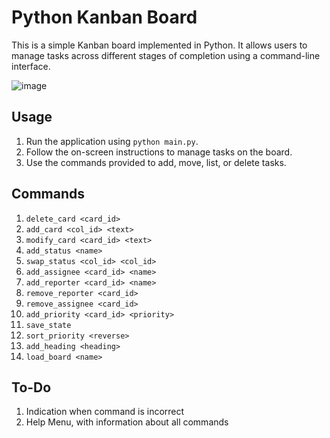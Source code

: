 # Python Kanban Board

This is a simple Kanban board implemented in Python. It allows users to manage tasks across different stages of completion using a command-line interface.

![image](https://github.com/polyesterswing/kanban/assets/67583328/8d3fde5d-9363-4765-9aad-0a879e0ee503)

## Usage

1. Run the application using `python main.py`.
2. Follow the on-screen instructions to manage tasks on the board.
3. Use the commands provided to add, move, list, or delete tasks.

## Commands
1. `delete_card <card_id>`
2. `add_card <col_id> <text>`
3. `modify_card <card_id> <text>`
4. `add_status <name>`
5. `swap_status <col_id> <col_id>`
6. `add_assignee <card_id> <name>`
7. `add_reporter <card_id> <name>`
8. `remove_reporter <card_id>`
9. `remove_assignee <card_id>`
10. `add_priority <card_id> <priority>`
11. `save_state`
12. `sort_priority <reverse>`
13. `add_heading <heading>`
14. `load_board <name>`

## To-Do
1. Indication when command is incorrect
2. Help Menu, with information about all commands

